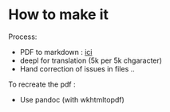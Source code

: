 # How to make it

Process:

- PDF to markdown : [ici](https://pdf2md.morethan.io/)
- deepl for translation (5k per 5k chgaracter)
- Hand correction of issues in files ..

To recreate the pdf :
- Use pandoc (with wkhtmltopdf)

